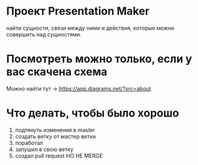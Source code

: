 # Проект Presentation Maker 
найти сущности, связи между ними и действия, 
которые можно совершить над сущностями. 
# Посмотреть можно только, если у вас скачена схема 
Можно найти тут -> https://app.diagrams.net/?src=about
# Что делать, чтобы было хорошо
1) подтянуть изменения в master 
2) создать ветку от мастер ветки 
3) поработал 
4) запушил в свою ветку
5) создал pull request НО НЕ MERGE